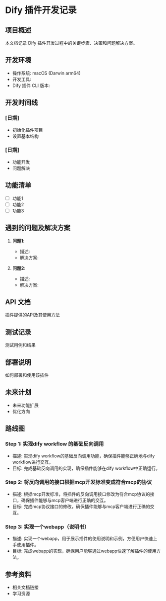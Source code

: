 # Dify 插件开发记录

## 项目概述
本文档记录 Dify 插件开发过程中的关键步骤、决策和问题解决方案。

## 开发环境
- 操作系统: macOS (Darwin arm64)
- 开发工具: 
- Dify 插件 CLI 版本:

## 开发时间线

### [日期]
- 初始化插件项目
- 设置基本结构

### [日期]
- 功能开发
- 问题解决

## 功能清单
- [ ] 功能1
- [ ] 功能2
- [ ] 功能3

## 遇到的问题及解决方案
1. **问题1**:
   - 描述:
   - 解决方案:

2. **问题2**:
   - 描述:
   - 解决方案:

## API 文档
插件提供的API及其使用方法

## 测试记录
测试用例和结果

## 部署说明
如何部署和使用该插件

## 未来计划
- 未来功能扩展
- 优化方向

## 路线图
### Step 1: 实现dify workflow 的基础反向调用
- 描述: 实现dify workflow的基础反向调用功能，确保插件能够正确地与dify workflow进行交互。
- 目标: 完成基础反向调用的实现，确保插件能够在dify workflow中正确运行。

### Step 2: 将反向调用的接口根据mcp开发标准变成符合mcp的协议
- 描述: 根据mcp开发标准，将插件的反向调用接口修改为符合mcp协议的接口，确保插件能够与mcp客户端进行正确的交互。
- 目标: 完成mcp协议接口的修改，确保插件能够与mcp客户端进行正确的交互。

### Step 3: 实现一个webapp（说明书）
- 描述: 实现一个webapp，用于展示插件的使用说明和示例，方便用户快速上手使用插件。
- 目标: 完成webapp的实现，确保用户能够通过webapp快速了解插件的使用方法。

## 参考资料
- 相关文档链接
- 学习资源 